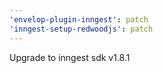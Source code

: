 ```yaml
---
'envelop-plugin-inngest': patch
'inngest-setup-redwoodjs': patch
---
```


Upgrade to inngest sdk v1.8.1
